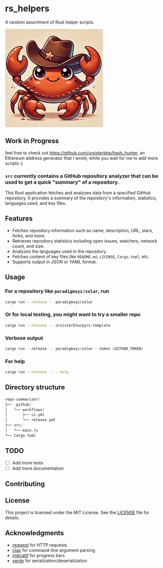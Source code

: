 # rs_helpers

A random assortment of Rust helper scripts.

<img src="docs/nice_kreb.png" width="320" />

## Work in Progress

feel free to check out <https://github.com/ursisterbtw/hash_hunter>, an Ethereum address generator that I wrote, while you wait for me to add more scripts :)

### `src` currently contains a GitHub repository analyzer that can be used to get a quick "summary" of a repository.

This Rust application fetches and analyzes data from a specified GitHub repository. It provides a summary of the repository's information, statistics, languages used, and key files.

## Features

- Fetches repository information such as name, description, URL, stars, forks, and more.
- Retrieves repository statistics including open issues, watchers, network count, and size.
- Analyzes the languages used in the repository.
- Fetches content of key files like `README.md`, `LICENSE`, `Cargo.toml`, etc.
- Supports output in JSON or YAML format.

## Usage

### For a repository like `paradigmxyz/solar`, run

```bash
cargo run --release -- paradigmxyz/solar
```

### Or for local testing, you might want to try a smaller repo

```bash
cargo run --release -- ursisterbtw/pyrs-template
```

### Verbose output

```rust
cargo run --release -- paradigmxyz/solar --token <GITHUB_TOKEN>
```

### For help

```bash
cargo run --release -- --help
```

## Directory structure

```rust
repo-summarizer/
├── .github/
│   └── workflows/
│       ├── ci.yml
│       └── release.yml
├── src/
│   └── main.rs
└── Cargo.toml
```

## TODO

- [ ] Add more tests
- [ ] Add more documentation

## Contributing

<!-- See [CONTRIBUTING.md](CONTRIBUTING.md) for details. -->

## License

This project is licensed under the MIT License. See the [LICENSE](LICENSE) file for details.


## Acknowledgments

- [reqwest](https://github.com/seanmonstar/reqwest) for HTTP requests
- [clap](https://github.com/clap-rs/clap) for command-line argument parsing
- [indicatif](https://github.com/mitsuhiko/indicatif) for progress bars
- [serde](https://github.com/serde-rs/serde) for serialization/deserialization
